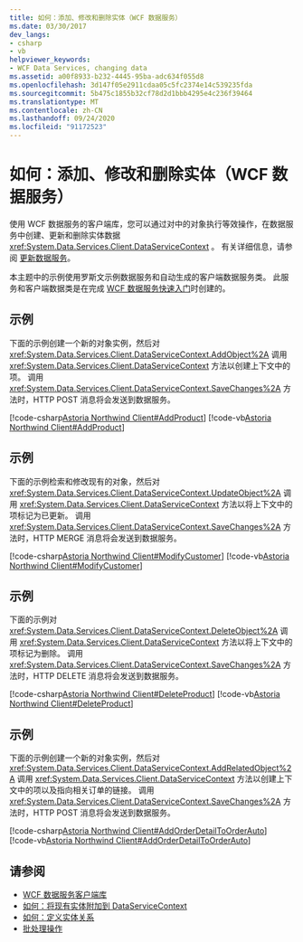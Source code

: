 ```yaml
---
title: 如何：添加、修改和删除实体（WCF 数据服务）
ms.date: 03/30/2017
dev_langs:
- csharp
- vb
helpviewer_keywords:
- WCF Data Services, changing data
ms.assetid: a00f8933-b232-4445-95ba-adc634f055d8
ms.openlocfilehash: 3d147f05e2911cdaa05c5fc2374e14c539235fda
ms.sourcegitcommit: 5b475c1855b32cf78d2d1bbb4295e4c236f39464
ms.translationtype: MT
ms.contentlocale: zh-CN
ms.lasthandoff: 09/24/2020
ms.locfileid: "91172523"
---
```

# <a name="how-to-add-modify-and-delete-entities-wcf-data-services"></a>如何：添加、修改和删除实体（WCF 数据服务）

使用 WCF 数据服务的客户端库，您可以通过对中的对象执行等效操作，在数据服务中创建、更新和删除实体数据 <xref:System.Data.Services.Client.DataServiceContext> 。 有关详细信息，请参阅 [更新数据服务](updating-the-data-service-wcf-data-services.md)。  
  
 本主题中的示例使用罗斯文示例数据服务和自动生成的客户端数据服务类。 此服务和客户端数据类是在完成 [WCF 数据服务快速入门](quickstart-wcf-data-services.md)时创建的。  
  
## <a name="example"></a>示例  

 下面的示例创建一个新的对象实例，然后对 <xref:System.Data.Services.Client.DataServiceContext.AddObject%2A> 调用 <xref:System.Data.Services.Client.DataServiceContext> 方法以创建上下文中的项。 调用 <xref:System.Data.Services.Client.DataServiceContext.SaveChanges%2A> 方法时，HTTP POST 消息将会发送到数据服务。  
  
 [!code-csharp[Astoria Northwind Client#AddProduct](../../../../samples/snippets/csharp/VS_Snippets_Misc/astoria_northwind_client/cs/source.cs#addproduct)]
 [!code-vb[Astoria Northwind Client#AddProduct](../../../../samples/snippets/visualbasic/VS_Snippets_Misc/astoria_northwind_client/vb/source.vb#addproduct)]  
  
## <a name="example"></a>示例  

 下面的示例检索和修改现有的对象，然后对 <xref:System.Data.Services.Client.DataServiceContext.UpdateObject%2A> 调用 <xref:System.Data.Services.Client.DataServiceContext> 方法以将上下文中的项标记为已更新。 调用 <xref:System.Data.Services.Client.DataServiceContext.SaveChanges%2A> 方法时，HTTP MERGE 消息将会发送到数据服务。  
  
 [!code-csharp[Astoria Northwind Client#ModifyCustomer](../../../../samples/snippets/csharp/VS_Snippets_Misc/astoria_northwind_client/cs/source.cs#modifycustomer)]
 [!code-vb[Astoria Northwind Client#ModifyCustomer](../../../../samples/snippets/visualbasic/VS_Snippets_Misc/astoria_northwind_client/vb/source.vb#modifycustomer)]  
  
## <a name="example"></a>示例  

 下面的示例对 <xref:System.Data.Services.Client.DataServiceContext.DeleteObject%2A> 调用 <xref:System.Data.Services.Client.DataServiceContext> 方法以将上下文中的项标记为删除。 调用 <xref:System.Data.Services.Client.DataServiceContext.SaveChanges%2A> 方法时，HTTP DELETE 消息将会发送到数据服务。  
  
 [!code-csharp[Astoria Northwind Client#DeleteProduct](../../../../samples/snippets/csharp/VS_Snippets_Misc/astoria_northwind_client/cs/source.cs#deleteproduct)]
 [!code-vb[Astoria Northwind Client#DeleteProduct](../../../../samples/snippets/visualbasic/VS_Snippets_Misc/astoria_northwind_client/vb/source.vb#deleteproduct)]  
  
## <a name="example"></a>示例  

 下面的示例创建一个新的对象实例，然后对 <xref:System.Data.Services.Client.DataServiceContext.AddRelatedObject%2A> 调用 <xref:System.Data.Services.Client.DataServiceContext> 方法以创建上下文中的项以及指向相关订单的链接。 调用 <xref:System.Data.Services.Client.DataServiceContext.SaveChanges%2A> 方法时，HTTP POST 消息将会发送到数据服务。  
  
 [!code-csharp[Astoria Northwind Client#AddOrderDetailToOrderAuto](../../../../samples/snippets/csharp/VS_Snippets_Misc/astoria_northwind_client/cs/source.cs#addorderdetailtoorderauto)]
 [!code-vb[Astoria Northwind Client#AddOrderDetailToOrderAuto](../../../../samples/snippets/visualbasic/VS_Snippets_Misc/astoria_northwind_client/vb/source.vb#addorderdetailtoorderauto)]  
  
## <a name="see-also"></a>请参阅

- [WCF 数据服务客户端库](wcf-data-services-client-library.md)
- [如何：将现有实体附加到 DataServiceContext](attach-an-existing-entity-to-dc-wcf-data.md)
- [如何：定义实体关系](how-to-define-entity-relationships-wcf-data-services.md)
- [批处理操作](batching-operations-wcf-data-services.md)
